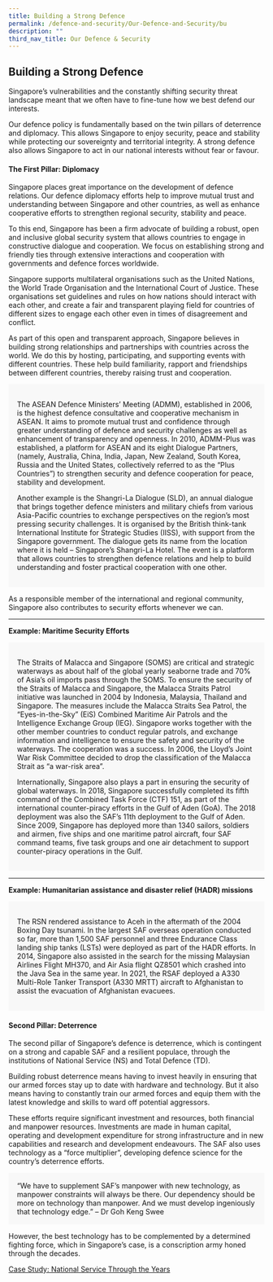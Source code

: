 ```yaml
---
title: Building a Strong Defence
permalink: /defence-and-security/Our-Defence-and-Security/bu
description: ""
third_nav_title: Our Defence & Security
---
```

## Building a Strong Defence

Singapore’s vulnerabilities and the constantly shifting security threat landscape meant that we often have to fine-tune how we best defend our interests. 

Our defence policy is fundamentally based on the twin pillars of deterrence and diplomacy. This allows Singapore to enjoy security, peace and stability while protecting our sovereignty and territorial integrity. A strong defence also allows Singapore to act in our national interests without fear or favour.

#### The First Pillar: Diplomacy

Singapore places great importance on the development of defence relations. Our defence diplomacy efforts help to improve mutual trust and understanding between Singapore and other countries, as well as enhance cooperative efforts to strengthen regional security, stability and peace. 
	
To this end, Singapore has been a firm advocate of building a robust, open and inclusive global security system that allows countries to engage in constructive dialogue and cooperation. We focus on establishing strong and friendly ties through extensive interactions and cooperation with governments and defence forces worldwide. 
	
Singapore supports multilateral organisations such as the United Nations, the World Trade Organisation and the International Court of Justice. These organisations set guidelines and rules on how nations should interact with each other, and create a fair and transparent playing field for countries of different sizes to engage each other even in times of disagreement and conflict.
	
As part of this open and transparent approach, Singapore believes in building strong relationships and partnerships with countries across the world. We do this by hosting, participating, and supporting events with different countries. These help build familiarity, rapport and friendships between different countries, thereby raising trust and cooperation. 

<div style="border:0px solid #0505f8;background-color:#f8f8f8;padding:1.2em;">
<p>
The ASEAN Defence Ministers’ Meeting (ADMM), established in 2006, is the highest defence consultative and cooperative mechanism in ASEAN. It aims to promote mutual trust and confidence through greater understanding of defence and security challenges as well as enhancement of transparency and openness. In 2010, ADMM-Plus was established, a platform for ASEAN and its eight Dialogue Partners, (namely, Australia, China, India, Japan, New Zealand, South Korea, Russia and the United States, collectively referred to as the “Plus Countries”) to strengthen security and defence cooperation for peace, stability and development. </p>
<p>
Another example is the Shangri-La Dialogue (SLD), an annual dialogue that brings together defence ministers and military chiefs from various Asia-Pacific countries to exchange perspectives on the region’s most pressing security challenges. It is organised by the British think-tank International Institute for Strategic Studies (IISS), with support from the Singapore government. The dialogue gets its name from the location where it is held – Singapore’s Shangri-La Hotel. The event is a platform that allows countries to strengthen defence relations and help to build understanding and foster practical cooperation with one other. </p>

</div>

As a responsible member of the international and regional community, Singapore also contributes to security efforts whenever we can.

---

**Example: Maritime Security Efforts**
<div style="border:0px solid #0505f8;background-color:#f8f8f8;padding:1.2em;">
	
<p>The Straits of Malacca and Singapore (SOMS) are critical and strategic waterways as about half of the global yearly seaborne trade and 70% of Asia’s oil imports pass through the SOMS. To ensure the security of the Straits of Malacca and Singapore, the Malacca Straits Patrol initiative was launched in 2004 by Indonesia, Malaysia, Thailand and Singapore. The measures include the Malacca Straits Sea Patrol, the “Eyes-in-the-Sky” (EiS) Combined Maritime Air Patrols and the Intelligence Exchange Group (IEG). Singapore works together with the other member countries to conduct regular patrols, and exchange information and intelligence to ensure the safety and security of the waterways. The cooperation was a success. In 2006, the Lloyd’s Joint War Risk Committee decided to drop the classification of the Malacca Strait as “a war-risk area”.</p>

<p>Internationally, Singapore also plays a part in ensuring the security of global waterways. In 2018, Singapore successfully completed its fifth command of the Combined Task Force (CTF) 151, as part of the international counter-piracy efforts in the Gulf of Aden (GoA). The 2018 deployment was also the SAF’s 11th deployment to the Gulf of Aden. Since 2009, Singapore has deployed more than 1340 sailors, soldiers and airmen, five ships and one maritime patrol aircraft, four SAF command teams, five task groups and one air detachment to support counter-piracy operations in the Gulf.</p>

</div>

----

**Example: Humanitarian assistance and disaster relief (HADR) missions**
<div style="border:0px solid #0505f8;background-color:#f8f8f8;padding:1.2em;"> <p>The RSN rendered assistance to Aceh in the aftermath of the 2004 Boxing Day tsunami. In the largest SAF overseas operation conducted so far, more than 1,500 SAF personnel and three Endurance Class landing ship tanks (LSTs) were deployed as part of the HADR efforts. In 2014, Singapore also assisted in the search for the missing Malaysian Airlines Flight MH370, and Air Asia flight QZ8501 which crashed into the Java Sea in the same year. In 2021, the RSAF deployed a A330 Multi-Role Tanker Transport (A330 MRTT) aircraft to Afghanistan to assist the evacuation of Afghanistan evacuees.</p>
</div>

#### Second Pillar: Deterrence 
The second pillar of Singapore’s defence is deterrence, which is contingent on a strong and capable SAF and a resilient populace, through the institutions of National Service (NS) and Total Defence (TD). 
	
Building robust deterrence means having to invest heavily in ensuring that our armed forces stay up to date with hardware and technology. But it also means having to constantly train our armed forces and equip them with the latest knowledge and skills to ward off potential aggressors. 
	
These efforts require significant investment and resources, both financial and manpower resources. Investments are made in human capital, operating and development expenditure for strong infrastructure and in new capabilities and research and development endeavours. The SAF also uses technology as a “force multiplier”, developing defence science for the country’s deterrence efforts. 

<div style="border:0px solid #0505f8;background-color:#f8f8f8;padding:1.2em;">
	“We have to supplement SAF’s manpower with new technology, as manpower constraints will always be there. Our dependency should be more on technology than manpower. And we must develop ingeniously that technology edge.” – Dr Goh Keng Swee
</div>

However, the best technology has to be complemented by a determined fighting force, which in Singapore’s case, is a conscription army honed through the decades. 

[Case Study: National Service Through the Years](/defence-and-security/case-studies/ns)

